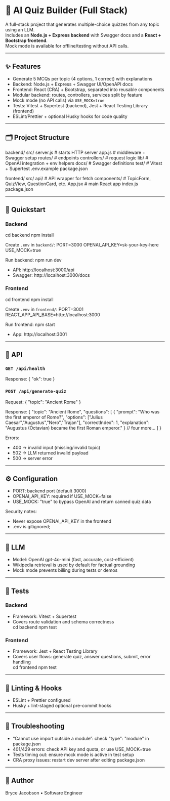 # 🧠 AI Quiz Builder (Full Stack)

A full-stack project that generates multiple-choice quizzes from any topic using an LLM.  
Includes an **Node.js + Express backend** with Swagger docs and a **React + Bootstrap frontend**.  
Mock mode is available for offline/testing without API calls.

---

## ✨ Features
- Generate 5 MCQs per topic (4 options, 1 correct) with explanations  
- Backend: Node.js + Express + Swagger UI/OpenAPI docs  
- Frontend: React (CRA) + Bootstrap, separated into reusable components  
- Modular backend: routes, controllers, services split by feature  
- Mock mode (no API calls) via `USE_MOCK=true`  
- Tests: Vitest + Supertest (backend), Jest + React Testing Library (frontend)  
- ESLint/Prettier + optional Husky hooks for code quality  

---

## 🗂 Project Structure
backend/
  src/
    server.js           # starts HTTP server
    app.js              # middleware + Swagger setup
    routes/             # endpoints
    controllers/        # request logic
  lib/                  # OpenAI integration + env helpers
  docs/                 # Swagger definitions
  test/                 # Vitest + Supertest
  .env.example
  package.json

frontend/
  src/
    api/                # API wrapper for fetch
    components/         # TopicForm, QuizView, QuestionCard, etc.
    App.jsx             # main React app
    index.js
  package.json

---

## 🚀 Quickstart

### Backend
cd backend
npm install

Create `.env` in `backend/`:
PORT=3000
OPENAI_API_KEY=sk-your-key-here
USE_MOCK=true

Run backend:
npm run dev

- API: http://localhost:3000/api  
- Swagger: http://localhost:3000/docs  

### Frontend
cd frontend
npm install

Create `.env` in `frontend/`:
PORT=3001
REACT_APP_API_BASE=http://localhost:3000

Run frontend:
npm start

- App: http://localhost:3001

---

## 📡 API

### `GET /api/health`
Response:
{ "ok": true }

### `POST /api/generate-quiz`
Request:
{ "topic": "Ancient Rome" }

Response:
{
  "topic": "Ancient Rome",
  "questions": [
    {
      "prompt": "Who was the first emperor of Rome?",
      "options": ["Julius Caesar","Augustus","Nero","Trajan"],
      "correctIndex": 1,
      "explanation": "Augustus (Octavian) became the first Roman emperor."
    }
    // four more...
  ]
}

Errors:
- 400 → invalid input (missing/invalid topic)  
- 502 → LLM returned invalid payload  
- 500 → server error  

---

## ⚙️ Configuration
- PORT: backend port (default 3000)  
- OPENAI_API_KEY: required if USE_MOCK=false  
- USE_MOCK: "true" to bypass OpenAI and return canned quiz data  

Security notes:  
- Never expose OPENAI_API_KEY in the frontend  
- .env is gitignored;

---

## 🧠 LLM
- Model: OpenAI gpt-4o-mini (fast, accurate, cost-efficient)  
- Wikipedia retrieval is used by default for factual grounding  
- Mock mode prevents billing during tests or demos  

---

## 🧪 Tests

### Backend
- Framework: Vitest + Supertest  
- Covers route validation and schema correctness  
cd backend
npm test

### Frontend
- Framework: Jest + React Testing Library  
- Covers user flows: generate quiz, answer questions, submit, error handling  
cd frontend
npm test

---

## 🧹 Linting & Hooks
- ESLint + Prettier configured  
- Husky + lint-staged optional pre-commit hooks  

---

## 🧭 Troubleshooting
- “Cannot use import outside a module”: check "type": "module" in package.json  
- 401/429 errors: check API key and quota, or use USE_MOCK=true  
- Tests timing out: ensure mock mode is active in test setup  
- CRA proxy issues: restart dev server after editing package.json  

---

## 👤 Author
Bryce Jacobson • Software Engineer

